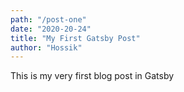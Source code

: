 ```yaml
---
path: "/post-one"
date: "2020-20-24"
title: "My First Gatsby Post"
author: "Hossik"
---
```


This is my very first blog post in Gatsby
